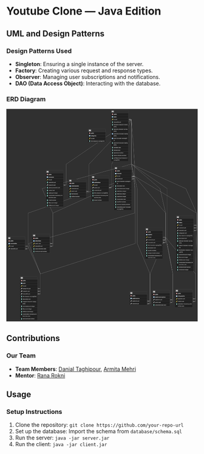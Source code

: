 # Youtube Clone — Java Edition


## UML and Design Patterns

### Design Patterns Used

- **Singleton**: Ensuring a single instance of the server.
- **Factory**: Creating various request and response types.
- **Observer**: Managing user subscriptions and notifications.
- **DAO (Data Access Object)**: Interacting with the database.

### ERD Diagram

![Untitled.png](Untitled.png)

## Contributions
### Our Team
- **Team Members**: [Danial Taghipour](https://github.com/TheDanielTp), [Armita Mehri](https://github.com/armitaswan)
- **Mentor**: [Rana Rokni](https://github.com/ranarokni)

## Usage

### Setup Instructions

1. Clone the repository: `git clone https://github.com/your-repo-url`
3. Set up the database: Import the schema from `database/schema.sql`
4. Run the server: `java -jar server.jar`
5. Run the client: `java -jar client.jar`


